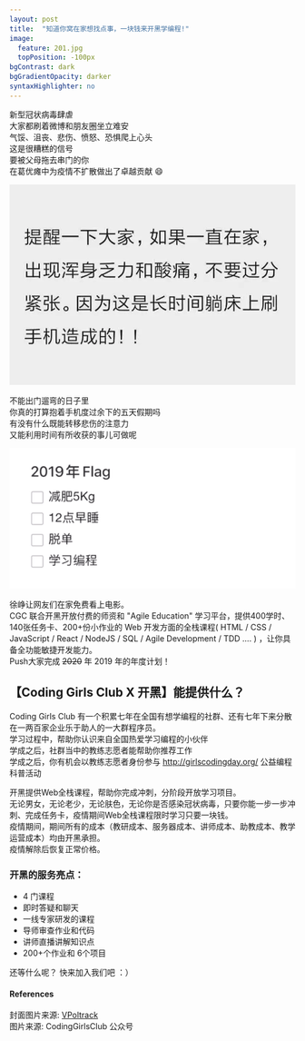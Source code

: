 ```yaml
---
layout: post
title:  "知道你窝在家想找点事，一块钱来开黑学编程!"
image:
  feature: 201.jpg
  topPosition: -100px
bgContrast: dark
bgGradientOpacity: darker
syntaxHighlighter: no
---
```



新型冠状病毒肆虐  
大家都刷着微博和朋友圈坐立难安  
气馁、沮丧、悲伤、愤怒、恐惧爬上心头  
这是很糟糕的信号  
要被父母拖去串门的你  
在葛优瘫中为疫情不扩散做出了卓越贡献 😄  

![202](../assets/images/202.jpg)    

不能出门遛弯的日子里  
你真的打算抱着手机度过余下的五天假期吗    
有没有什么既能转移悲伤的注意力    
又能利用时间有所收获的事儿可做呢  

![204](../assets/images/204.gif)  

徐峥让网友们在家免费看上电影。  
CGC 联合开黑开放付费的师资和 "Agile Education" 学习平台，提供400学时、140张任务卡、200+份小作业的 Web 开发方面的全栈课程( HTML / CSS / JavaScript / React / NodeJS / SQL / Agile Development / TDD …. ) ，让你具备全功能敏捷开发能力。      
Push大家完成 ~~2020~~ 年 2019 年的年度计划！  

## 【Coding Girls Club X 开黑】能提供什么？  
Coding Girls Club 有一个积累七年在全国有想学编程的社群、还有七年下来分散在一两百家企业乐于助人的一大群程序员。  
学习过程中，帮助你认识来自全国热爱学习编程的小伙伴  
学成之后，社群当中的教练志愿者能帮助你推荐工作  
学成之后，你有机会以教练志愿者身份参与 http://girlscodingday.org/ 公益编程科普活动  

开黑提供Web全栈课程，帮助你完成冲刺，分阶段开放学习项目。  
无论男女，无论老少，无论肤色，无论你是否感染冠状病毒，只要你能一步一步冲刺、完成任务卡，疫情期间Web全栈课程限时学习只要一块钱。  
疫情期间，期间所有的成本（教研成本、服务器成本、讲师成本、助教成本、教学运营成本）均由开黑承担。  
疫情解除后恢复正常价格。  

### 开黑的服务亮点：
* 4 门课程  
* 即时答疑和聊天  
* 一线专家研发的课程
* 导师审查作业和代码
* 讲师直播讲解知识点
* 200+个作业和 6个项目

还等什么呢？ 快来加入我们吧 ：）  

<div class="img img--fullContainer img--14xLeading" style="background-image: url({{ site.baseurl_posts_img }}203.jpg);"></div>

#### References
封面图片来源: [VPoltrack](https://twitter.com/VPoltrack)  
图片来源: CodingGirlsClub 公众号 